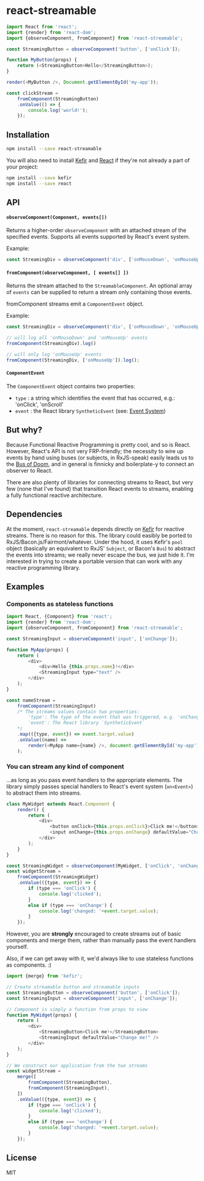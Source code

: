 # react-streamable

```javascript
import React from 'react';
import {render} from 'react-dom';
import {observeComponent, fromComponent} from 'react-streamable';

const StreamingButton = observeComponent('button', ['onClick']);

function MyButton(props) {
	return (<StreamingButton>Hello</StreamingButton>);
}

render(<MyButton />, Document.getElementById('my-app'));

const clickStream =
	fromComponent(StreamingButton)
	.onValue(() => {
		console.log('world!');
	});

```

## Installation

```bash
npm install --save react-streamable
```

You will also need to install [Kefir](https://github.com/rpominov/kefir) and [React](https://github.com/facebook/react) if they're not already a part of your project:

```bash
npm install --save kefir
npm install --save react
```

## API

#### `observeComponent(Component, events[])`
Returns a higher-order `observeComponent` with an attached stream of the specified events. Supports all events supported by React's event system.

Example:
```javascript
const StreamingDiv = observeComponent('div', ['onMouseDown', 'onMouseUp']);
```

#### `fromComponent(observeComponent, [ events[] ])`
Returns the stream attached to the `StreamableComponent`. An optional array of `events` can be supplied to return a stream only containing those events.

fromComponent streams emit a `ComponentEvent` object.

Example:
```javascript
const StreamingDiv = observeComponent('div', ['onMouseDown', 'onMouseUp']);

// will log all 'onMouseDown' and 'onMouseUp' events
fromComponent(StreamingDiv).log()

// will only log 'onMouseUp' events
fromComponent(StreamingDiv, ['onMouseUp']).log();
```

#### `ComponentEvent`

The `ComponentEvent` object contains two properties:
- `type` : a string which identifies the event that has occurred, e.g.: 'onClick', 'onScroll'
- `event` : the React library `SyntheticEvent` (see: [Event System](https://facebook.github.io/react/docs/events.html))

## But why?

Because Functional Reactive Programming is pretty cool, and so is React. However, React's API is not very FRP-friendly; the necessity to wire up events by hand using buses (or subjects, in RxJS-speak) easily leads us to the [Bus of Doom](https://gist.github.com/jonifreeman/5131428a9f04b69a76ae), and in general is finnicky and boilerplate-y to connect an observer to React.

There are also plenty of libraries for connecting streams to React, but very few (none that I've found) that transition React events to streams, enabling a fully functional reactive architecture.

## Dependencies

At the moment, `react-streamable` depends directly on [Kefir](https://rpominov.github.io/kefir/) for reactive streams. There is no reason for this. The library could easibly be ported to RxJS/Bacon.js/Fairmont/whatever. Under the hood, it uses Kefir's `pool` object (basically an equivalent to RxJS' `Subject`, or Bacon's `Bus`) to abstract the events into streams; we really never escape the bus, we just hide it. I'm interested in trying to create a portable version that can work with any reactive programming library.

## Examples

### Components as stateless functions

```javascript
import React, {Component} from 'react';
import {render} from 'react-dom';
import {observeComponent, fromComponent} from 'react-streamable';

const StreamingInput = observeComponent('input', ['onChange']);

function MyApp(props) {
	return (
		<div>
			<div>Hello {this.props.name}!</div>
			<StreamingInput type="text" />
		</div>
	);
}

const nameStream =
	fromComponent(StreamingInput)
	/* The streams values contain two properties:
		'type': The type of the event that was triggered, e.g. 'onChange'
		'event': The React library `SyntheticEvent`
	*/
	.map(({type, event}) => event.target.value)
	.onValue((name) => 
		render(<MyApp name={name} />, document.getElementById('my-app'))
	);

```

### You can stream any kind of component
...as long as you pass event handlers to the appropriate elements. The library simply passes special handlers to React's event system (`on<Event>`) to abstract them into streams.

```javascript
class MyWidget extends React.Component {
	render() {
		return (
			<div>
				<button onClick={this.props.onClick}>Click me!</button>
				<input onChange={this.props.onChange} defaultValue="Change me!" />
			</div>
		);
	}
}

const StreamingWidget = observeComponent(MyWidget, ['onClick', 'onChange']);
const widgetStream = 
	fromComponent(StreamingWidget)
	.onValue(({type, event}) => {
		if (type === 'onClick') {
			console.log('clicked');
		}
		else if (type === 'onChange') {
			console.log('changed: '+event.target.value);
		}
	});
```

However, you are **strongly** encouraged to create streams out of basic components and merge them, rather than manually pass the event handlers yourself.

Also, if we can get away with it, we'd always like to use stateless functions as components. :)

```javascript
import {merge} from 'kefir';

// Create streamable button and streamable inputs
const StreamingButton = observeComponent('button', ['onClick']);
const StreamingInput = observeComponent('input', ['onChange']);

// Component is simply a function from props to view
function MyWidget(props) {
	return (
		<div>
			<StreamingButton>Click me!</StreamingButton>
			<StreamingInput defaultValue="Change me!" />
		</div>
	);
}

// We construct our application from the two streams
const widgetStream = 
	merge([
		fromComponent(StreamingButton),
		fromComponent(StreamingInput),
	])
	.onValue(({type, event}) => {
		if (type === 'onClick') {
			console.log('clicked');
		}
		else if (type === 'onChange') {
			console.log('changed: '+event.target.value);
		}
	});
```



## License

MIT


